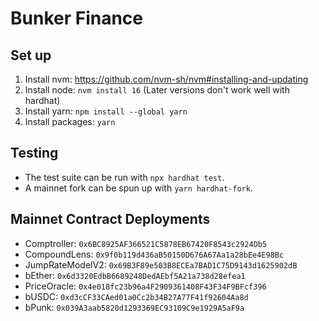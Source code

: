 # Bunker Finance

## Set up

1. Install nvm: https://github.com/nvm-sh/nvm#installing-and-updating
2. Install node: `nvm install 16` (Later versions don't work well with hardhat)
3. Install yarn: `npm install --global yarn`
4. Install packages: `yarn`

## Testing

- The test suite can be run with `npx hardhat test`.
- A mainnet fork can be spun up with `yarn hardhat-fork`.

## Mainnet Contract Deployments
- Comptroller: `0x6BC8925AF366521C5878EB67420F8543c2924Db5`
- CompoundLens: `0x9f0b119d436aB50150D676A67Aa1a28bEe4E98Bc`
- JumpRateModelV2: `0x69B3F89e503B8ECEa7BAD1C75D9143d1625902dB`
- bEther: `0x6d3320EdbB6689248DedAEbf5A21a738d28efea1`
- PriceOracle: `0x4e018fc23b96a4F2909361408F43F34F9BFcf396`
- bUSDC: `0xd3cCF33CAed01a0Cc2b34B27A77F41f92604Aa8d`
- bPunk: `0x039A3aab5820d1293369EC93109C9e1929A5aF9a`
